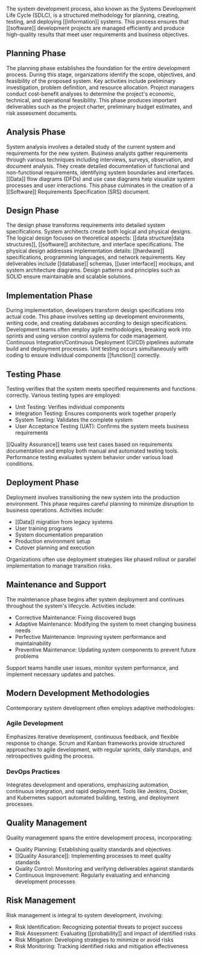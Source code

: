 The system development process, also known as the Systems Development Life Cycle (SDLC), is a structured methodology for planning, creating, testing, and deploying [[information]] systems. This process ensures that [[software]] development projects are managed efficiently and produce high-quality results that meet user requirements and business objectives.

## Planning Phase

The planning phase establishes the foundation for the entire development process. During this stage, organizations identify the scope, objectives, and feasibility of the proposed system. Key activities include preliminary investigation, problem definition, and resource allocation. Project managers conduct cost-benefit analyses to determine the project's economic, technical, and operational feasibility. This phase produces important deliverables such as the project charter, preliminary budget estimates, and risk assessment documents.

## Analysis Phase

System analysis involves a detailed study of the current system and requirements for the new system. Business analysts gather requirements through various techniques including interviews, surveys, observation, and document analysis. They create detailed documentation of functional and non-functional requirements, identifying system boundaries and interfaces. [[Data]] flow diagrams (DFDs) and use case diagrams help visualize system processes and user interactions. This phase culminates in the creation of a [[Software]] Requirements Specification (SRS) document.

## Design Phase

The design phase transforms requirements into detailed system specifications. System architects create both logical and physical designs. The logical design focuses on theoretical aspects: [[data structure|data structures]], [[software]] architecture, and interface specifications. The physical design addresses implementation details: [[hardware]] specifications, programming languages, and network requirements. Key deliverables include [[database]] schemas, [[user interface]] mockups, and system architecture diagrams. Design patterns and principles such as SOLID ensure maintainable and scalable solutions.

## Implementation Phase

During implementation, developers transform design specifications into actual code. This phase involves setting up development environments, writing code, and creating databases according to design specifications. Development teams often employ agile methodologies, breaking work into sprints and using version control systems for code management. Continuous Integration/Continuous Deployment (CI/CD) pipelines automate build and deployment processes. Unit testing occurs simultaneously with coding to ensure individual components [[function]] correctly.

## Testing Phase

Testing verifies that the system meets specified requirements and functions correctly. Various testing types are employed:

- Unit Testing: Verifies individual components
- Integration Testing: Ensures components work together properly
- System Testing: Validates the complete system
- User Acceptance Testing (UAT): Confirms the system meets business requirements

[[Quality Assurance]] teams use test cases based on requirements documentation and employ both manual and automated testing tools. Performance testing evaluates system behavior under various load conditions.

## Deployment Phase

Deployment involves transitioning the new system into the production environment. This phase requires careful planning to minimize disruption to business operations. Activities include:

- [[Data]] migration from legacy systems
- User training programs
- System documentation preparation
- Production environment setup
- Cutover planning and execution

Organizations often use deployment strategies like phased rollout or parallel implementation to manage transition risks.

## Maintenance and Support

The maintenance phase begins after system deployment and continues throughout the system's lifecycle. Activities include:

- Corrective Maintenance: Fixing discovered bugs
- Adaptive Maintenance: Modifying the system to meet changing business needs
- Perfective Maintenance: Improving system performance and maintainability
- Preventive Maintenance: Updating system components to prevent future problems

Support teams handle user issues, monitor system performance, and implement necessary updates and patches.

## Modern Development Methodologies

Contemporary system development often employs adaptive methodologies:

### Agile Development

Emphasizes iterative development, continuous feedback, and flexible response to change. Scrum and Kanban frameworks provide structured approaches to agile development, with regular sprints, daily standups, and retrospectives guiding the process.

### DevOps Practices

Integrates development and operations, emphasizing automation, continuous integration, and rapid deployment. Tools like Jenkins, Docker, and Kubernetes support automated building, testing, and deployment processes.

## Quality Management

Quality management spans the entire development process, incorporating:

- Quality Planning: Establishing quality standards and objectives
- [[Quality Assurance]]: Implementing processes to meet quality standards
- Quality Control: Monitoring and verifying deliverables against standards
- Continuous Improvement: Regularly evaluating and enhancing development processes

## Risk Management

Risk management is integral to system development, involving:

- Risk Identification: Recognizing potential threats to project success
- Risk Assessment: Evaluating [[probability]] and impact of identified risks
- Risk Mitigation: Developing strategies to minimize or avoid risks
- Risk Monitoring: Tracking identified risks and mitigation effectiveness